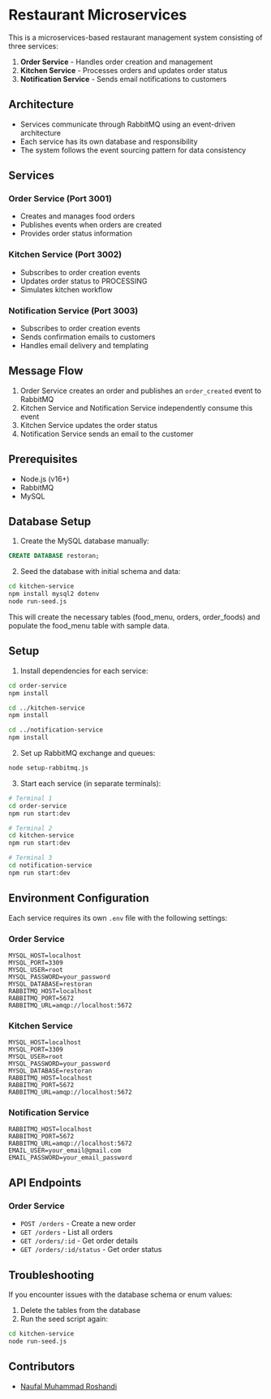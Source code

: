 # Restaurant Microservices

This is a microservices-based restaurant management system consisting of three services:

1. **Order Service** - Handles order creation and management
2. **Kitchen Service** - Processes orders and updates order status
3. **Notification Service** - Sends email notifications to customers

## Architecture

- Services communicate through RabbitMQ using an event-driven architecture
- Each service has its own database and responsibility
- The system follows the event sourcing pattern for data consistency

## Services

### Order Service (Port 3001)
- Creates and manages food orders
- Publishes events when orders are created
- Provides order status information

### Kitchen Service (Port 3002)
- Subscribes to order creation events
- Updates order status to PROCESSING
- Simulates kitchen workflow

### Notification Service (Port 3003)
- Subscribes to order creation events
- Sends confirmation emails to customers
- Handles email delivery and templating

## Message Flow

1. Order Service creates an order and publishes an `order_created` event to RabbitMQ
2. Kitchen Service and Notification Service independently consume this event
3. Kitchen Service updates the order status
4. Notification Service sends an email to the customer

## Prerequisites

- Node.js (v16+)
- RabbitMQ
- MySQL

## Database Setup

1. Create the MySQL database manually:
```sql
CREATE DATABASE restoran;
```

2. Seed the database with initial schema and data:
```bash
cd kitchen-service
npm install mysql2 dotenv
node run-seed.js
```

This will create the necessary tables (food_menu, orders, order_foods) and populate the food_menu table with sample data.

## Setup

1. Install dependencies for each service:
```bash
cd order-service
npm install

cd ../kitchen-service
npm install

cd ../notification-service
npm install
```

2. Set up RabbitMQ exchange and queues:
```bash
node setup-rabbitmq.js
```

3. Start each service (in separate terminals):
```bash
# Terminal 1
cd order-service
npm run start:dev

# Terminal 2
cd kitchen-service
npm run start:dev

# Terminal 3
cd notification-service
npm run start:dev
```

## Environment Configuration

Each service requires its own `.env` file with the following settings:

### Order Service
```
MYSQL_HOST=localhost
MYSQL_PORT=3309
MYSQL_USER=root
MYSQL_PASSWORD=your_password
MYSQL_DATABASE=restoran
RABBITMQ_HOST=localhost
RABBITMQ_PORT=5672
RABBITMQ_URL=amqp://localhost:5672
```

### Kitchen Service
```
MYSQL_HOST=localhost
MYSQL_PORT=3309
MYSQL_USER=root
MYSQL_PASSWORD=your_password
MYSQL_DATABASE=restoran
RABBITMQ_HOST=localhost
RABBITMQ_PORT=5672
RABBITMQ_URL=amqp://localhost:5672
```

### Notification Service
```
RABBITMQ_HOST=localhost
RABBITMQ_PORT=5672
RABBITMQ_URL=amqp://localhost:5672
EMAIL_USER=your_email@gmail.com
EMAIL_PASSWORD=your_email_password
```

## API Endpoints

### Order Service
- `POST /orders` - Create a new order
- `GET /orders` - List all orders
- `GET /orders/:id` - Get order details
- `GET /orders/:id/status` - Get order status

## Troubleshooting

If you encounter issues with the database schema or enum values:

1. Delete the tables from the database
2. Run the seed script again:
```bash
cd kitchen-service
node run-seed.js
```

## Contributors

- [Naufal Muhammad Roshandi](https://github.com/obeman) 